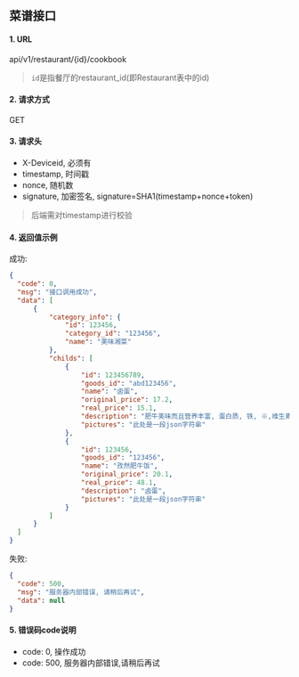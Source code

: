 ## 菜谱接口

#### 1. URL

api/v1/restaurant/{id}/cookbook

> `id`是指餐厅的restaurant_id(即Restaurant表中的id)

#### 2. 请求方式

GET

#### 3. 请求头

- X-Deviceid, 必须有
- timestamp, 时间戳
- nonce, 随机数
- signature, 加密签名, signature=SHA1(timestamp+nonce+token)

> 后端需对timestamp进行校验

#### 4. 返回值示例

成功:
```json
{
  "code": 0,
  "msg": "接口调用成功",
  "data": [
      {
          "category_info": {
              "id": 123456,
              "category_id": "123456",
              "name": "美味湘菜"
          },
          "childs": [
              {
                  "id": 123456789,
                  "goods_id": "abd123456",
                  "name": "卤蛋",
                  "original_price": 17.2,
                  "real_price": 15.1,
                  "description": "肥牛美味而且营养丰富, 蛋白质, 铁, ※,维生素等等.",
                  "pictures": "此处是一段json字符串"
              },
              {
                  "id": 123456,
                  "goods_id": "123456",
                  "name": "孜然肥牛饭",
                  "original_price": 20.1,
                  "real_price": 48.1,
                  "description": "卤蛋",
                  "pictures": "此处是一段json字符串"
              }
          ]
      }
  ]
}
```

失败:
```json
{
  "code": 500,
  "msg": "服务器内部错误, 请稍后再试",
  "data": null
}
```

#### 5. 错误码code说明

- code: 0, 操作成功
- code: 500, 服务器内部错误,请稍后再试